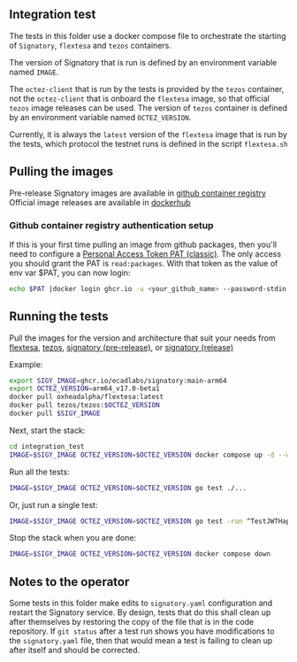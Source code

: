 ## Integration test

The tests in this folder use a docker compose file to orchestrate the starting of `Signatory`, `flextesa` and `tezos` containers.  

The version of Signatory that is run is defined by an environment variable named `IMAGE`.

The `octez-client` that is run by the tests is provided by the `tezos` container, not the `octez-client` that is onboard the `flextesa` image, so that official `tezos` image releases can be used.  The version of `tezos` container is defined by an environment variable named `OCTEZ_VERSION`.

Currently, it is always the `latest` version of the `flextesa` image that is run by the tests, which protocol the testnet runs is defined in the script `flextesa.sh`

## Pulling the images

Pre-release Signatory images are available in [github container registry](https://github.com/ecadlabs/signatory/pkgs/container/signatory)
Official image releases are available in [dockerhub](https://hub.docker.com/r/ecadlabs/signatory/tags)

### Github container registry authentication setup

If this is your first time pulling an image from github packages, then you'll need to configure a [Personal Access Token PAT (classic)](https://github.com/settings/tokens). The only access you should grant the PAT is `read:packages`.  With that token as the value of env var $PAT, you can now login:
```sh
echo $PAT |docker login ghcr.io -u <your_github_name> --password-stdin
```

## Running the tests

Pull the images for the version and architecture that suit your needs from [flextesa](https://hub.docker.com/r/oxheadalpha/flextesa/tags), [tezos](https://hub.docker.com/r/tezos/tezos/tags), [signatory (pre-release)](https://github.com/ecadlabs/signatory/pkgs/container/signatory/versions), or [signatory (release)](https://hub.docker.com/r/ecadlabs/signatory/tags)

Example:
```sh
export SIGY_IMAGE=ghcr.io/ecadlabs/signatory:main-arm64
export OCTEZ_VERSION=arm64_v17.0-beta1
docker pull oxheadalpha/flextesa:latest
docker pull tezos/tezos:$OCTEZ_VERSION
docker pull $SIGY_IMAGE
```

Next, start the stack:
```sh
cd integration_test
IMAGE=$SIGY_IMAGE OCTEZ_VERSION=$OCTEZ_VERSION docker compose up -d --wait
```

Run all the tests:
```sh
IMAGE=$SIGY_IMAGE OCTEZ_VERSION=$OCTEZ_VERSION go test ./...
```

Or, just run a single test:
```sh
IMAGE=$SIGY_IMAGE OCTEZ_VERSION=$OCTEZ_VERSION go test -run ^TestJWTHappyPath
```

Stop the stack when you are done:
```sh
IMAGE=$SIGY_IMAGE OCTEZ_VERSION=$OCTEZ_VERSION docker compose down
```

## Notes to the operator

Some tests in this folder make edits to `signatory.yaml` configuration and restart the Signatory service. By design, tests that do this shall clean up after themselves by restoring the copy of the file that is in the code repository.  If `git status` after a test run shows you have modifications to the `signatory.yaml` file, then that would mean a test is failing to clean up after itself and should be corrected.